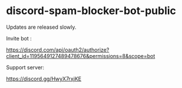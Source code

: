 # discord-spam-blocker-bot-public
Updates are released slowly.

Invite bot : 

https://discord.com/api/oauth2/authorize?client_id=1195649127489478676&permissions=8&scope=bot

Support server:

https://discord.gg/HwyX7rxjKE


